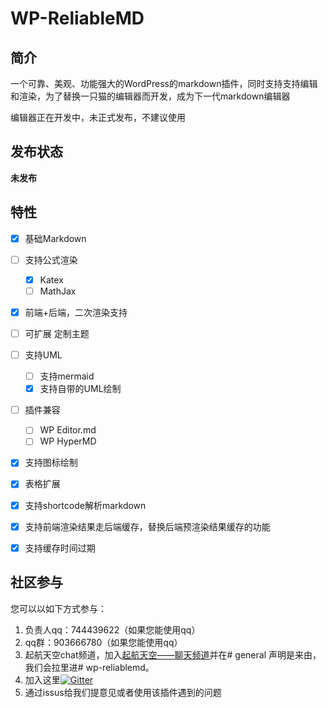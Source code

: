 # WP-ReliableMD

## 简介

一个可靠、美观、功能强大的WordPress的markdown插件，同时支持支持编辑和渲染，为了替换一只猫的编辑器而开发，成为下一代markdown编辑器 

编辑器正在开发中，未正式发布，不建议使用

## 发布状态

**未发布**

## 特性

- [x] 基础Markdown
- [ ] 支持公式渲染
  - [x] Katex
  - [ ] MathJax
- [x] 前端+后端，二次渲染支持
- [ ] 可扩展 定制主题
- [ ] 支持UML
  - [ ] 支持mermaid
  - [x] 支持自带的UML绘制
- [ ] 插件兼容
  - [ ] WP Editor.md
  - [ ] WP HyperMD
- [x] 支持图标绘制
- [x] 表格扩展
- [x] 支持shortcode解析markdown
- [x] 支持前端渲染结果走后端缓存，替换后端预渲染结果缓存的功能
- [x] 支持缓存时间过期


## 社区参与

您可以以如下方式参与：
1. 负责人qq：744439622（如果您能使用qq）
2. qq群：903666780（如果您能使用qq）
3. 起航天空chat频道，加入[起航天空——聊天频道](https://chat.qhjack.cn)并在# general 声明是来由，我们会拉里进# wp-reliablemd。
4. 加入这里[![Gitter](https://badges.gitter.im/WP-ReliableMD/community.svg)](https://gitter.im/WP-ReliableMD/community?utm_source=badge&utm_medium=badge&utm_campaign=pr-badge)
5. 通过issus给我们提意见或者使用该插件遇到的问题

